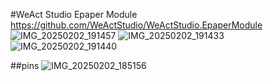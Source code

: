 #WeAct Studio Epaper Module
https://github.com/WeActStudio/WeActStudio.EpaperModule
![IMG_20250202_191457](https://github.com/user-attachments/assets/4cbe89b0-b99c-4a75-b535-12c671d961a0)
![IMG_20250202_191433](https://github.com/user-attachments/assets/a3b63ab1-48db-4830-9b04-99e5c6eccf7d)
![IMG_20250202_191440](https://github.com/user-attachments/assets/dd917f01-9eb5-4d94-a2fd-c551d81d1fd3)

##pins
![IMG_20250202_185156](https://github.com/user-attachments/assets/d6dfb7ac-613f-4b18-b2c8-3ba7a942ddc7)
